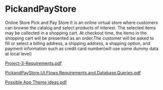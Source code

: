# PickandPayStore
Online Store
Pick and Pay Store
It is an online virtual store where customers can browse the catalog and select products of interest. 
The selected items may be collected in a shopping cart. At checkout time, the items in the shopping cart will be presented as an order.The customer will be asked to fill or select a billing address, a shipping address, a shipping option, and payment information such as credit card number(will use some dummy data at local level)

[Project-3-Requirements.pdf](https://github.com/algoives/PickandPayStore/files/8411348/Project-3-Requirements.pdf)


[PickandPayStore.UI.Flows.Requirements.and.Database.Queries.pdf](https://github.com/algoives/PickandPayStore/files/8411353/PickandPayStore.UI.Flows.Requirements.and.Database.Queries.pdf)



[Possible App Theme ideas.pdf](https://github.com/algoives/PickandPayStore/files/8411338/Possible.App.Theme.ideas.pdf)

